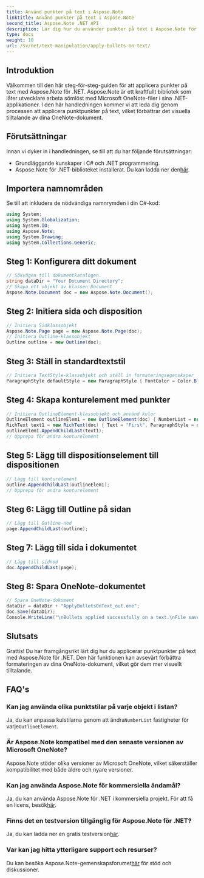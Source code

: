```yaml
---
title: Använd punkter på text i Aspose.Note
linktitle: Använd punkter på text i Aspose.Note
second_title: Aspose.Note .NET API
description: Lär dig hur du använder punkter på text i Aspose.Note för .NET för att förbättra dina OneNote-dokument. Följ denna steg-för-steg-guide för effektiv formatering.
type: docs
weight: 10
url: /sv/net/text-manipulation/apply-bullets-on-text/
---
```

## Introduktion
Välkommen till den här steg-för-steg-guiden för att applicera punkter på text med Aspose.Note för .NET. Aspose.Note är ett kraftfullt bibliotek som låter utvecklare arbeta sömlöst med Microsoft OneNote-filer i sina .NET-applikationer. I den här handledningen kommer vi att leda dig genom processen att applicera punktpunkter på text, vilket förbättrar det visuella tilltalande av dina OneNote-dokument.
## Förutsättningar
Innan vi dyker in i handledningen, se till att du har följande förutsättningar:
- Grundläggande kunskaper i C# och .NET programmering.
-  Aspose.Note för .NET-biblioteket installerat. Du kan ladda ner den[här](https://releases.aspose.com/note/net/).
## Importera namnområden
Se till att inkludera de nödvändiga namnrymden i din C#-kod:
```csharp
using System;
using System.Globalization;
using System.IO;
using Aspose.Note;
using System.Drawing;
using System.Collections.Generic;
```
## Steg 1: Konfigurera ditt dokument
```csharp
// Sökvägen till dokumentkatalogen.
string dataDir = "Your Document Directory";
// Skapa ett objekt av klassen Document
Aspose.Note.Document doc = new Aspose.Note.Document();
```
## Steg 2: Initiera sida och disposition
```csharp
// Initiera Sidklassobjekt
Aspose.Note.Page page = new Aspose.Note.Page(doc);
// Initiera Outline-klassobjekt
Outline outline = new Outline(doc);
```
## Steg 3: Ställ in standardtextstil
```csharp
// Initiera TextStyle-klassobjekt och ställ in formateringsegenskaper
ParagraphStyle defaultStyle = new ParagraphStyle { FontColor = Color.Black, FontName = "Arial", FontSize = 10 };
```
## Steg 4: Skapa konturelement med punkter
```csharp
// Initiera OutlineElement-klassobjekt och använd kulor
OutlineElement outlineElem1 = new OutlineElement(doc) { NumberList = new NumberList("*", "Arial", 10) };
RichText text1 = new RichText(doc) { Text = "First", ParagraphStyle = defaultStyle };
outlineElem1.AppendChildLast(text1);
// Upprepa för andra konturelement
```
## Steg 5: Lägg till dispositionselement till dispositionen
```csharp
// Lägg till konturelement
outline.AppendChildLast(outlineElem1);
// Upprepa för andra konturelement
```
## Steg 6: Lägg till Outline på sidan
```csharp
// Lägg till Outline-nod
page.AppendChildLast(outline);
```
## Steg 7: Lägg till sida i dokumentet
```csharp
// Lägg till sidnod
doc.AppendChildLast(page);
```
## Steg 8: Spara OneNote-dokumentet
```csharp
// Spara OneNote-dokument
dataDir = dataDir + "ApplyBulletsOnText_out.one"; 
doc.Save(dataDir);
Console.WriteLine("\nBullets applied successfully on a text.\nFile saved at " + dataDir); 
```
## Slutsats
Grattis! Du har framgångsrikt lärt dig hur du applicerar punktpunkter på text med Aspose.Note för .NET. Den här funktionen kan avsevärt förbättra formateringen av dina OneNote-dokument, vilket gör dem mer visuellt tilltalande.
## FAQ's
### Kan jag använda olika punktstilar på varje objekt i listan?
 Ja, du kan anpassa kulstilarna genom att ändra`NumberList` fastigheter för varje`OutlineElement`.
### Är Aspose.Note kompatibel med den senaste versionen av Microsoft OneNote?
Aspose.Note stöder olika versioner av Microsoft OneNote, vilket säkerställer kompatibilitet med både äldre och nyare versioner.
### Kan jag använda Aspose.Note för kommersiella ändamål?
 Ja, du kan använda Aspose.Note för .NET i kommersiella projekt. För att få en licens, besök[här](https://purchase.aspose.com/buy).
### Finns det en testversion tillgänglig för Aspose.Note för .NET?
 Ja, du kan ladda ner en gratis testversion[här](https://releases.aspose.com/).
### Var kan jag hitta ytterligare support och resurser?
 Du kan besöka Aspose.Note-gemenskapsforumet[här](https://forum.aspose.com/c/note/28) för stöd och diskussioner.